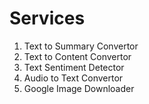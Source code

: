 # Services
1. Text to Summary Convertor
2. Text to Content Convertor
3. Text Sentiment Detector
4. Audio to Text Convertor
5. Google Image Downloader

